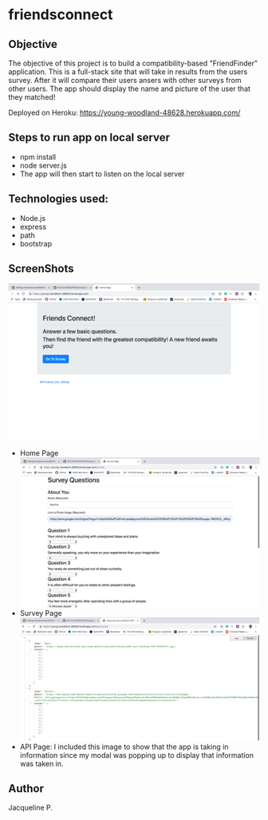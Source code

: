 # friendsconnect

## Objective 
The objective of this project is to build a compatibility-based "FriendFinder" application. This is a full-stack site that will take in results from the users survey. After it will compare their users ansers with other surveys from other users. The app should display the name and picture of the user that they matched!

Deployed on Heroku:  https://young-woodland-48628.herokuapp.com/

## Steps to run app on local server
- npm install
- node server.js
- The app will then start to listen on the local server
    
## Technologies used:
- Node.js
- express
- path
- bootstrap
  
## ScreenShots
![HomePage](https://github.com/japerez107/friendsconnect/blob/master/images/homepage.png)
- Home Page
![Survey Page](https://github.com/japerez107/friendsconnect/blob/master/images/surveypage.png)
- Survey Page
![API Page](https://github.com/japerez107/friendsconnect/blob/master/images/api.png)
- API Page: I included this image to show that the app is taking in information since my modal was popping up to display that information was taken in. 


## Author
Jacqueline P. 
